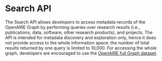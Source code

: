 # Search API

The Search API allows developers to access metadata records of the OpenAIRE Graph by performing queries over research results (i.e., publications, data, software, other research products), and projects. The API is intended for metadata discovery and exploration only, hence it does not provide access to the whole information space: the number of total results returned by one query is limited to 10,000. For accessing the whole graph, developers are encouraged to use the [OpenAIRE full Graph dataset](../../downloads/full-graph).
